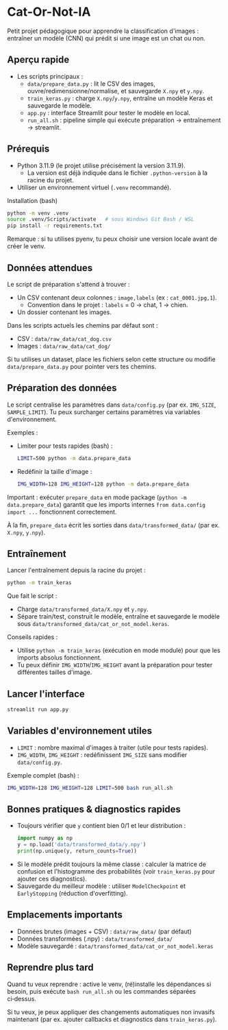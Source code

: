 # Cat-Or-Not-IA

Petit projet pédagogique pour apprendre la classification d'images : entraîner un modèle (CNN) qui prédit si une image est un chat ou non.

## Aperçu rapide
- Les scripts principaux :
  - `data/prepare_data.py` : lit le CSV des images, ouvre/redimensionne/normalise, et sauvegarde `X.npy` et `y.npy`.
  - `train_keras.py` : charge `X.npy`/`y.npy`, entraîne un modèle Keras et sauvegarde le modèle.
  - `app.py` : interface Streamlit pour tester le modèle en local.
  - `run_all.sh` : pipeline simple qui exécute préparation → entraînement → streamlit.

## Prérequis
- Python 3.11.9 (le projet utilise précisément la version 3.11.9).
  - La version est déjà indiquée dans le fichier `.python-version` à la racine du projet.
- Utiliser un environnement virtuel (`.venv` recommandé).

Installation (bash)
```bash
python -m venv .venv
source .venv/Scripts/activate   # sous Windows Git Bash / WSL
pip install -r requirements.txt
```

Remarque : si tu utilises pyenv, tu peux choisir une version locale avant de créer le venv.

## Données attendues
Le script de préparation s'attend à trouver :
- Un CSV contenant deux colonnes : `image,labels` (ex : `cat_0001.jpg,1`).
  - Convention dans le projet : `labels` = 0 -> chat, 1 -> chien.
- Un dossier contenant les images.

Dans les scripts actuels les chemins par défaut sont :
- CSV : `data/raw_data/cat_dog.csv`
- Images : `data/raw_data/cat_dog/`

Si tu utilises un dataset, place les fichiers selon cette structure ou modifie `data/prepare_data.py` pour pointer vers tes chemins.

## Préparation des données
Le script centralise les paramètres dans `data/config.py` (par ex. `IMG_SIZE`, `SAMPLE_LIMIT`). Tu peux surcharger certains paramètres via variables d'environnement.

Exemples :
- Limiter pour tests rapides (bash) :
  ```bash
  LIMIT=500 python -m data.prepare_data
  ```
- Redéfinir la taille d'image :
  ```bash
  IMG_WIDTH=128 IMG_HEIGHT=128 python -m data.prepare_data
  ```

Important : exécuter `prepare_data` en mode package (`python -m data.prepare_data`) garantit que les imports internes `from data.config import ...` fonctionnent correctement.

À la fin, `prepare_data` écrit les sorties dans `data/transformed_data/` (par ex. `X.npy`, `y.npy`).

## Entraînement
Lancer l'entraînement depuis la racine du projet :
```bash
python -m train_keras
```

Que fait le script :
- Charge `data/transformed_data/X.npy` et `y.npy`.
- Sépare train/test, construit le modèle, entraîne et sauvegarde le modèle sous `data/transformed_data/cat_or_not_model.keras`.

Conseils rapides :
- Utilise `python -m train_keras` (exécution en mode module) pour que les imports absolus fonctionnent.
- Tu peux définir `IMG_WIDTH`/`IMG_HEIGHT` avant la préparation pour tester différentes tailles d'image.

## Lancer l'interface
```bash
streamlit run app.py
```

## Variables d'environnement utiles
- `LIMIT` : nombre maximal d'images à traiter (utile pour tests rapides).
- `IMG_WIDTH`, `IMG_HEIGHT` : redéfinissent `IMG_SIZE` sans modifier `data/config.py`.

Exemple complet (bash) :
```bash
IMG_WIDTH=128 IMG_HEIGHT=128 LIMIT=500 bash run_all.sh
```

## Bonnes pratiques & diagnostics rapides
- Toujours vérifier que `y` contient bien 0/1 et leur distribution :
  ```python
  import numpy as np
  y = np.load('data/transformed_data/y.npy')
  print(np.unique(y, return_counts=True))
  ```
- Si le modèle prédit toujours la même classe : calculer la matrice de confusion et l'histogramme des probabilités (voir `train_keras.py` pour ajouter ces diagnostics).
- Sauvegarde du meilleur modèle : utiliser `ModelCheckpoint` et `EarlyStopping` (réduction d'overfitting).

## Emplacements importants
- Données brutes (images + CSV) : `data/raw_data/` (par défaut)
- Données transformées (.npy) : `data/transformed_data/`
- Modèle sauvegardé : `data/transformed_data/cat_or_not_model.keras`

## Reprendre plus tard
Quand tu veux reprendre : active le venv, (ré)installe les dépendances si besoin, puis exécute `bash run_all.sh` ou les commandes séparées ci‑dessus.

Si tu veux, je peux appliquer des changements automatiques non invasifs maintenant (par ex. ajouter callbacks et diagnostics dans `train_keras.py`).